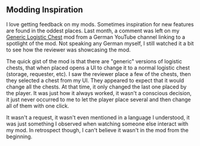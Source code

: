 ## Modding Inspiration

I love getting feedback on my mods. Sometimes inspiration for new features are found in the oddest places. Last month, a comment was left on my [Generic Logistic Chest](https://mods.factorio.com/mod/Generic_Logistic_Chest) mod from a German YouTube channel linking to a spotlight of the mod. Not speaking any German myself, I still watched it a bit to see how the reviewer was showcasing the mod.

The quick gist of the mod is that there are "generic" versions of logistic chests, that when placed opens a UI to change it to a normal logistic chest (storage, requester, etc). I saw the reviewer place a few of the chests, then they selected a chest from my UI. They appeared to expect that it would change all the chests. At that time, it only changed the last one placed by the player. It was just how it always worked, it wasn't a conscious decision, it just never occurred to me to let the player place several and then change all of them with one click.

It wasn't a request, it wasn't even mentioned in a language I understood, it was just something I observed when watching someone else interact with my mod. In retrospect though, I can't believe it wasn't in the mod from the beginning.
